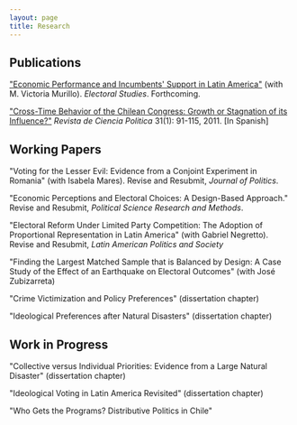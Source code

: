 ```yaml
---
layout: page
title: Research
---
```


## Publications

["Economic Performance and Incumbents' Support in Latin America"](http://www.sciencedirect.com/science/article/pii/S0261379416302244) (with M.
Victoria Murillo). *Electoral Studies*. Forthcoming.

["Cross-Time Behavior of the Chilean Congress: Growth or Stagnation of its Influence?"](http://www.scielo.cl/pdf/revcipol/v31n1/art05.pdf) *Revista de Ciencia Politica* 31(1): 91-115, 2011. [In Spanish]

## Working Papers

"Voting for the Lesser Evil: Evidence from a Conjoint Experiment in Romania" (with Isabela Mares). Revise and Resubmit, *Journal of Politics*.

"Economic Perceptions and Electoral Choices: A Design-Based Approach." Revise and Resubmit, *Political Science Research and Methods*.

"Electoral Reform Under Limited Party Competition: The Adoption of Proportional Representation in Latin America" (with Gabriel Negretto). Revise and Resubmit, *Latin American Politics and Society*

"Finding the Largest Matched Sample that is Balanced by Design: A Case Study of the Effect of an Earthquake on Electoral Outcomes" (with José Zubizarreta)

"Crime Victimization and Policy Preferences" (dissertation chapter)

"Ideological Preferences after Natural Disasters" (dissertation chapter)

## Work in Progress

"Collective versus Individual Priorities: Evidence from a Large Natural Disaster" (dissertation chapter) 

"Ideological Voting in Latin America Revisited" (dissertation chapter) 

"Who Gets the Programs? Distributive Politics in Chile"

